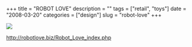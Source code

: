 +++
title = "ROBOT LOVE"
description = ""
tags = ["retail", "toys"]
date = "2008-03-20"
categories = ["design"]
slug = "robot-love"
+++


 

  <div id="screens-thumbs" class="clearfix">
    <div class="txt-center" id="design-submission"><a href="http://robotlove.biz/Robot_Love_index.php"><img id='bluga-thumbnail-808' class='bluga-thumbnail large' src='//konigi.com/media/bluga/
wt47f278ff20f55_0.jpg'/></a></div>  
  </div>   
<p><a href="http://robotlove.biz/Robot_Love_index.php">http://robotlove.biz/Robot_Love_index.php</a></p>




